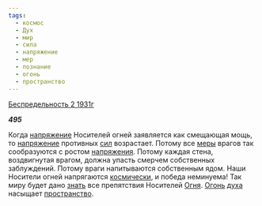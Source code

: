 ```yaml
---
tags:
  - космос
  - Дух
  - мир
  - сила
  - напряжение
  - мер
  - познание
  - огонь
  - пространство
---
```

[Беспредельность 2 1931г](https://127.0.0.1:4002/agni/1931)

___495___

Когда [напряжение](../../../tags/#напряжение) Носителей огней заявляется как смещающая мощь, то [напряжение](../../../tags/#напряжение) противных [сил](../../../tags/#сила) возрастает. Потому все [меры](../../../tags/#[мер](../../../tags/#мер)) врагов так сообразуются с ростом [напряжения](../../../tags/#напряжение). Потому каждая стена, воздвигнутая врагом, должна упасть смерчем собственных заблуждений. Потому враги напитываются собственным ядом. Наши Носители огней напрягаются [космически](../../../tags/#космос), и победа неминуема! Так миру будет дано [знать](../../../tags/#познание) все препятствия Носителей [Огня](../../../tags/#огонь). [Огонь](../../../tags/#огонь) [духа](../../../tags/#Дух) насыщает [пространство](../../../tags/#пространство).   

